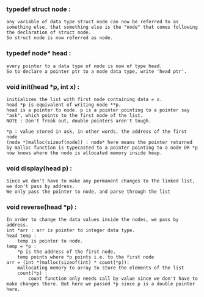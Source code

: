 ### typedef struct node : 
    any variable of data type struct node can now be referred to as something else, that something else is the "node" that comes following the declaration of struct node.
    So struct node is now referred as node.

### typedef node* head :
    every pointer to a data type of node is now of type head.
    So to declare a pointer ptr to a node data type, write 'head ptr'. 

### void init(head *p, int x) :
    initializes the list with first node containing data = x.
    head *p is equivalent of writing node **p. 
    head is a pointer to node. p is a pointer pointing to a pointer say "ask", which points to the first node of the list.
    NOTE : Don't freak out, double pointers aren't tough.

    *p : value stored in ask, in other words, the address of the first node
    (node *)malloc(sizeof(node)) : node* here means the pointer returned by malloc function is typecasted to a pointer pointing to a node OR *p now knows where the node is allocated memory inside heap.

### void display(head p) :
    Since we don't have to make any permanent changes to the linked list, we don't pass by address. 
    We only pass the pointer to node, and parse through the list

### void reverse(head *p) : 
    In order to change the data values inside the nodes, we pass by address.
    int *arr : arr is pointer to integer data type.
    head temp :
        temp is pointer to node. 
    temp = *p :
        *p is the address of the first node.
        temp points where *p points i.e. to the first node
    arr = (int *)malloc(sizeof(int) * count(*p)):
        mallocating memory to array to store the elements of the list
        count(*p) : 
            count function only needs call by value since we don't have to make changes there. But here we passed *p since p is a double pointer here. 

        
    


